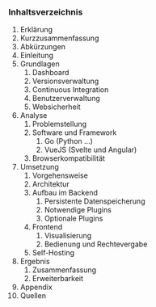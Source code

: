 ### Inhaltsverzeichnis

1. Erklärung  
1. Kurzzusammenfassung
1. Abkürzungen
1. Einleitung
1. Grundlagen
   1. Dashboard
   2. Versionsverwaltung
   3. Continuous Integration
   4. Benutzerverwaltung
   2. Websicherheit
1. Analyse
   1. Problemstellung
   1. Software und Framework
      1. Go (Python ...)
      1. VueJS (Svelte und Angular)
   2. Browserkompatibilität
2. Umsetzung
   1. Vorgehensweise
   1. Architektur
   2. Aufbau im Backend
      1. Persistente Datenspeicherung
      1. Notwendige Plugins
      2. Optionale Plugins
   3. Frontend
      1. Visualisierung
      1. Bedienung und Rechtevergabe
   1. Self-Hosting
4. Ergebnis
   1. Zusammenfassung
   2. Erweiterbarkeit
5. Appendix
6. Quellen

